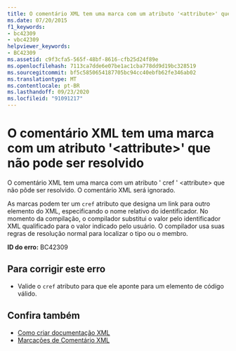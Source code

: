 ```yaml
---
title: O comentário XML tem uma marca com um atributo '<attribute>' que não pode ser resolvido
ms.date: 07/20/2015
f1_keywords:
- bc42309
- vbc42309
helpviewer_keywords:
- BC42309
ms.assetid: c9f3cfa5-565f-48bf-8616-cfb25d24f89e
ms.openlocfilehash: 7113ca7dde6e07be1ac1cba778dd9d19bc328519
ms.sourcegitcommit: bf5c5850654187705bc94cc40ebfb62fe346ab02
ms.translationtype: MT
ms.contentlocale: pt-BR
ms.lasthandoff: 09/23/2020
ms.locfileid: "91091217"
---
```

# <a name="xml-comment-has-a-tag-with-a-cref-attribute-attribute-that-could-not-be-resolved"></a>O comentário XML tem uma marca com um atributo '\<attribute>' que não pode ser resolvido

O comentário XML tem uma marca com um atributo ' cref ' \<attribute> que não pôde ser resolvido. O comentário XML será ignorado.  
  
 As marcas podem ter um `cref` atributo que designa um link para outro elemento do XML, especificando o nome relativo do identificador. No momento da compilação, o compilador substitui o valor pelo identificador XML qualificado para o valor indicado pelo usuário. O compilador usa suas regras de resolução normal para localizar o tipo ou o membro.  
  
 **ID do erro:** BC42309  
  
## <a name="to-correct-this-error"></a>Para corrigir este erro  
  
- Valide o `cref` atributo para que ele aponte para um elemento de código válido.  
  
## <a name="see-also"></a>Confira também

- [Como criar documentação XML](../programming-guide/program-structure/how-to-create-xml-documentation.md)
- [Marcações de Comentário XML](../language-reference/xmldoc/index.md)
